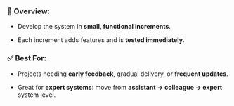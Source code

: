 ### 📌 Overview:

- Develop the system in **small, functional increments**.
    
- Each increment adds features and is **tested immediately**.
    

### ✅ Best For:

- Projects needing **early feedback**, gradual delivery, or **frequent updates**.
    
- Great for **expert systems**: move from **assistant → colleague → expert** system level.
